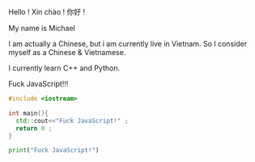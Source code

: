 Hello ! Xin chào ! 你好 !

My name is Michael

I am actually a Chinese, but i am currently live in Vietnam. So I consider myself as a Chinese & Vietnamese.

I currently learn C++ and Python.

Fuck JavaScript!!!

```c++
#include <iostream>

int main(){
  std::cout<<"Fuck JavaScript!" ;
  return 0 ;
}
```

```python
print("Fuck JavaScript!")
```
